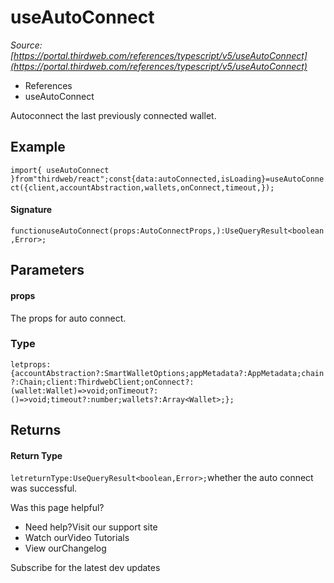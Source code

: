 # useAutoConnect

*Source: [https://portal.thirdweb.com/references/typescript/v5/useAutoConnect](https://portal.thirdweb.com/references/typescript/v5/useAutoConnect)*

* References
* useAutoConnect

Autoconnect the last previously connected wallet.

## Example

`import{ useAutoConnect }from"thirdweb/react";const{data:autoConnected,isLoading}=useAutoConnect({client,accountAbstraction,wallets,onConnect,timeout,});`
#### Signature

`functionuseAutoConnect(props:AutoConnectProps,):UseQueryResult<boolean,Error>;`
## Parameters

#### props

The props for auto connect.

### Type

`letprops:{accountAbstraction?:SmartWalletOptions;appMetadata?:AppMetadata;chain?:Chain;client:ThirdwebClient;onConnect?:(wallet:Wallet)=>void;onTimeout?:()=>void;timeout?:number;wallets?:Array<Wallet>;};`
## Returns

#### Return Type

`letreturnType:UseQueryResult<boolean,Error>;`whether the auto connect was successful.

Was this page helpful?

* Need help?Visit our support site
* Watch ourVideo Tutorials
* View ourChangelog

Subscribe for the latest dev updates

